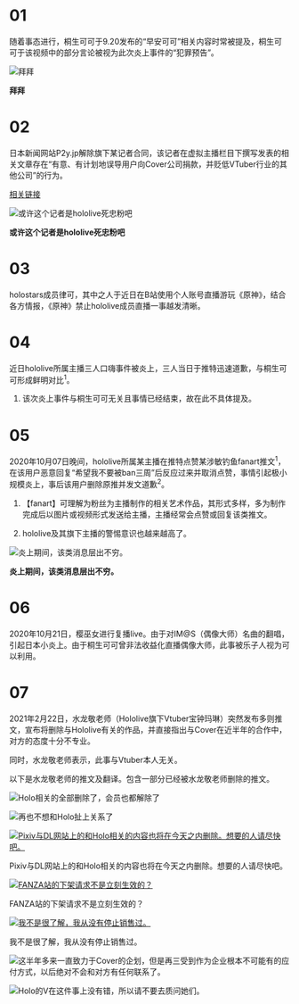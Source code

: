 # 01

随着事态进行，桐生可可于9.20发布的“早安可可”相关内容时常被提及，桐生可可于该视频中的部分言论被视为此次炎上事件的“犯罪预告”。

![拜拜](img-fear-nothing.png)

**拜拜**

# 02

日本新闻网站P2y.jp解除旗下某记者合同，该记者在虚拟主播栏目下撰写发表的相关文章存在“有意、有计划地误导用户向Cover公司捐款，并贬低VTuber行业的其他公司”的行为。

[相关链接](https://p2y.jp/notice-of-contract-cancellation-with-some-writers/)

![或许这个记者是hololive死忠粉吧](img-p2y-jp.jpg)

**或许这个记者是hololive死忠粉吧**

# 03

holostars成员律可，其中之人于近日在B站使用个人账号直播游玩《原神》，结合各方情报，《原神》禁止hololive成员直播一事越发清晰。

# 04

近日hololive所属主播三人口嗨事件被炎上，三人当日于推特迅速道歉，与桐生可可形成鲜明对比<sup>1</sup>。

1. 该次炎上事件与桐生可可无关且事情已经结束，故在此不具体提及。

# 05

2020年10月07日晚间，hololive所属某主播在推特点赞某涉敏钓鱼fanart推文<sup>1</sup>，在该用户恶意回复“希望我不要被ban三周”后反应过来并取消点赞，事情引起极小规模炎上，事后该用户删除原推并发文道歉<sup>2</sup>。

1. 【fanart】可理解为粉丝为主播制作的相关艺术作品，其形式多样，多为制作完成后以图片或视频形式发送给主播，主播经常会点赞或回复该类推文。

2. hololive及其旗下主播的警惕意识也越来越高了。

![炎上期间，该类消息层出不穷。](img-naderu-taiwan.jpg)

**炎上期间，该类消息层出不穷。**

# 06

2020年10月21日，樱巫女进行复播live。由于对IM@S（偶像大师）名曲的翻唱，引起日本小炎上。由于桐生可可曾非法收益化直播偶像大师，此事被乐子人视为可以利用。

# 07

2021年2月22日，水龙敬老师（Hololive旗下Vtuber宝钟玛琳）突然发布多则推文，宣布将删除与Hololive有关的作品，并直接指出与Cover在近半年的合作中，对方的态度十分不专业。

同时，水龙敬老师表示，此事与Vtuber本人无关。

以下是水龙敬老师的推文及翻译。包含一部分已经被水龙敬老师删除的推文。

![Holo相关的全部删除了，会员也都解除了](img-mizuryu-twitter-deleted-1.png)

![再也不想和Holo扯上关系了](img-mizuryu-twitter-deleted-2.png)

[![Pixiv与DL网站上的和Holo相关的内容也将在今天之内删除。想要的人请尽快吧。](img-mizuryu-twitter-1.png)](https://twitter.com/mizuryu/status/1363840430584963076)

Pixiv与DL网站上的和Holo相关的内容也将在今天之内删除。想要的人请尽快吧。

[![FANZA站的下架请求不是立刻生效的？](img-mizuryu-twitter-2.png)](https://twitter.com/mizuryu/status/1363842073724551172)

FANZA站的下架请求不是立刻生效的？

[![我不是很了解，我从没有停止销售过。](img-mizuryu-twitter-3.png)](https://twitter.com/mizuryu/status/1363842266758934533)

我不是很了解，我从没有停止销售过。

![这半年多来一直致力于Cover的企划，但是再三受到作为企业根本不可能有的应付方式，以后绝对不会和对方有任何联系了。](img-mizuryu-twitter-4.png)

![Holo的V在这件事上没有错，所以请不要去质问她们。](img-mizuryu-twitter-5.png)

